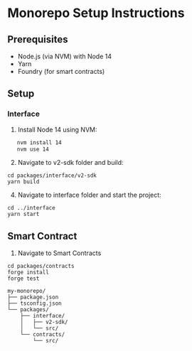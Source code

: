 # Monorepo Setup Instructions

## Prerequisites

- Node.js (via NVM) with Node 14
- Yarn
- Foundry (for smart contracts)

## Setup

### Interface

1. Install Node 14 using NVM:
```bash
   nvm install 14
   nvm use 14
```
2. Navigate to v2-sdk folder and build:

```
cd packages/interface/v2-sdk
yarn build
```

4. Navigate to interface folder and start the project:

```
cd ../interface
yarn start
```

## Smart Contract
1. Navigate to Smart Contracts

```
cd packages/contracts
forge install
forge test

```

```
my-monorepo/
├── package.json
├── tsconfig.json
└── packages/
    ├── interface/
    │   ├── v2-sdk/
    │   └── src/
    └── contracts/
        └── src/
```
